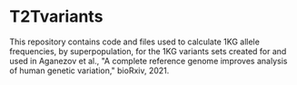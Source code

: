 # T2Tvariants
This repository contains code and files used to calculate 1KG allele frequencies, by 
superpopulation, for the 1KG variants sets created for and used in
Aganezov et al., "A complete reference genome improves analysis of human genetic variation," bioRxiv, 2021.

